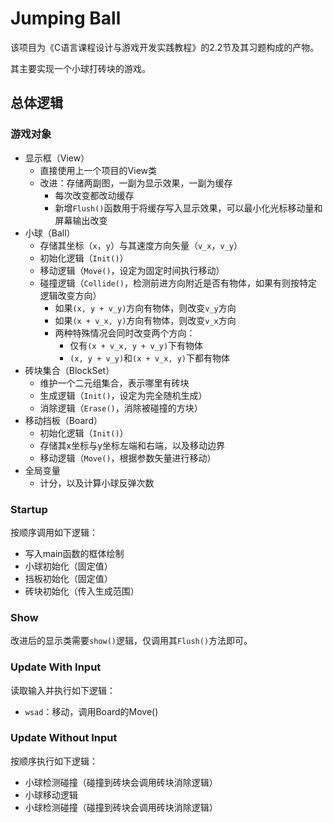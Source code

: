 # Jumping Ball

该项目为《C语言课程设计与游戏开发实践教程》的2.2节及其习题构成的产物。

其主要实现一个小球打砖块的游戏。

## 总体逻辑

### 游戏对象

+ 显示框（View）
  + 直接使用上一个项目的View类
  + 改进：存储两副图，一副为显示效果，一副为缓存
    + 每次改变都改动缓存
    + 新增`Flush()`函数用于将缓存写入显示效果，可以最小化光标移动量和屏幕输出改变
+ 小球（Ball）
  + 存储其坐标（`x`，`y`）与其速度方向矢量（`v_x`，`v_y`）
  + 初始化逻辑（`Init()`）
  + 移动逻辑（`Move()`，设定为固定时间执行移动）
  + 碰撞逻辑（`Collide()`，检测前进方向附近是否有物体，如果有则按特定逻辑改变方向）
    + 如果`(x, y + v_y)`方向有物体，则改变`v_y`方向
    + 如果`(x + v_x, y)`方向有物体，则改变`v_x`方向
    + 两种特殊情况会同时改变两个方向：
      + 仅有`(x + v_x, y + v_y)`下有物体
      + `(x, y + v_y)`和`(x + v_x, y)`下都有物体
+ 砖块集合（BlockSet）
  + 维护一个二元组集合，表示哪里有砖块
  + 生成逻辑（`Init()`，设定为完全随机生成）
  + 消除逻辑（`Erase()`，消除被碰撞的方块）
+ 移动挡板（Board）
  + 初始化逻辑（`Init()`）
  + 存储其x坐标与y坐标左端和右端，以及移动边界
  + 移动逻辑（`Move()`，根据参数矢量进行移动）
+ 全局变量
  + 计分，以及计算小球反弹次数

### Startup

按顺序调用如下逻辑：

+ 写入main函数的框体绘制
+ 小球初始化（固定值）
+ 挡板初始化（固定值）
+ 砖块初始化（传入生成范围）

### Show

改进后的显示类需要`show()`逻辑，仅调用其`Flush()`方法即可。

### Update With Input

读取输入并执行如下逻辑：

+ `wsad`：移动，调用Board的Move()

### Update Without Input

按顺序执行如下逻辑：

+ 小球检测碰撞（碰撞到砖块会调用砖块消除逻辑）
+ 小球移动逻辑
+ 小球检测碰撞（碰撞到砖块会调用砖块消除逻辑）